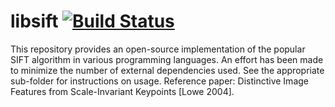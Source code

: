 # libsift [![Build Status](https://travis-ci.org/b3h47pte/libsift.svg?branch=master)](https://travis-ci.org/b3h47pte/libsift)

This repository provides an open-source implementation of the popular SIFT algorithm in various programming languages. An effort has been made to minimize the number of external dependencies used. See the appropriate sub-folder for instructions on usage.
Reference paper: Distinctive Image Features from Scale-Invariant Keypoints [Lowe 2004].
